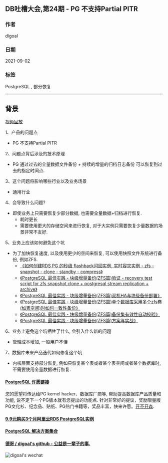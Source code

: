 ## DB吐槽大会,第24期 - PG 不支持Partial PITR  
  
### 作者  
digoal  
  
### 日期  
2021-09-02  
  
### 标签  
PostgreSQL , 部分恢复   
  
----  
  
## 背景  
[视频回放]()  
  
1、产品的问题点  
- PG 不支持Partial PITR  
  
2、问题点背后涉及的技术原理  
- PG 通过过去的全量数据文件备份 + 持续的增量的归档日志备份 可以恢复到过去的指定时间点.  
  
3、这个问题将影响哪些行业以及业务场景  
- 通用行业  
  
4、会导致什么问题?  
- 即使业务上只需要恢复少部分数据, 也需要全量数据+归档进行恢复.   
    - 耗时更长  
    - 需要使用更大的存储空间来进行恢复, 对于大实例只需要恢复少量数据的场景非常不友好.   
  
5、业务上应该如何避免这个坑  
- 为了加快恢复速度, 以及使用更少的空间来恢复, 可以使用快照文件系统进行备份, 例如ZFS.   
    - [《如何创建RDS PG 的秒级 flashback闪回实例, 实时容灾实例 - zfs - snapshot - clone - standby - compress》](../202003/20200321_02.md)    
    - [《PostgreSQL 最佳实践 - 块级增量备份(ZFS篇)验证 - recovery test script for zfs snapshot clone + postgresql stream replication + archive》](../201608/20160823_09.md)    
    - [《PostgreSQL 最佳实践 - 块级增量备份(ZFS篇)双机HA与块级备份部署》](../201608/20160823_08.md)    
    - [《PostgreSQL 最佳实践 - 块级增量备份(ZFS篇)单个数据库采用多个zfs卷(如表空间)时如何一致性备份》](../201608/20160823_07.md)    
    - [《PostgreSQL 最佳实践 - 块级增量备份(ZFS篇)备份集有效性自动校验》](../201608/20160823_06.md)    
    - [《PostgreSQL 最佳实践 - 块级增量备份(ZFS篇)方案与实战》](../201608/20160823_05.md)    
  
6、业务上避免这个坑牺牲了什么, 会引入什么新的问题  
- 管理成本增加, 一般用户不懂  
  
7、数据库未来产品迭代如何修复这个坑  
- 内核层面支持部分恢复, 例如只恢复某个表或者某个表空间或者某个数据库时, 不需要使用全量数据进行恢复.   
    
  
#### [PostgreSQL 许愿链接](https://github.com/digoal/blog/issues/76 "269ac3d1c492e938c0191101c7238216")
您的愿望将传达给PG kernel hacker、数据库厂商等, 帮助提高数据库产品质量和功能, 说不定下一个PG版本就有您提出的功能点. 针对非常好的提议，奖励限量版PG文化衫、纪念品、贴纸、PG热门书籍等，奖品丰富，快来许愿。[开不开森](https://github.com/digoal/blog/issues/76 "269ac3d1c492e938c0191101c7238216").  
  
  
#### [9.9元购买3个月阿里云RDS PostgreSQL实例](https://www.aliyun.com/database/postgresqlactivity "57258f76c37864c6e6d23383d05714ea")
  
  
#### [PostgreSQL 解决方案集合](https://yq.aliyun.com/topic/118 "40cff096e9ed7122c512b35d8561d9c8")
  
  
#### [德哥 / digoal's github - 公益是一辈子的事.](https://github.com/digoal/blog/blob/master/README.md "22709685feb7cab07d30f30387f0a9ae")
  
  
![digoal's wechat](../pic/digoal_weixin.jpg "f7ad92eeba24523fd47a6e1a0e691b59")
  
